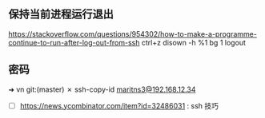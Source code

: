 ## 保持当前进程运行退出
https://stackoverflow.com/questions/954302/how-to-make-a-programme-continue-to-run-after-log-out-from-ssh
ctrl+z
disown -h %1
bg 1
logout

## 密码
➜  vn git:(master) ✗ ssh-copy-id maritns3@192.168.12.34

- [ ] https://news.ycombinator.com/item?id=32486031 : ssh 技巧
